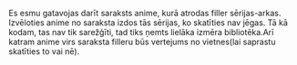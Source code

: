 Es esmu gatavojas darīt saraksts anime, kurā atrodas filler sērijas-arkas. Izvēloties anime no saraksta izdos tās sērijas, ko skatīties nav jēgas. Tā kā kodam, tas nav tik sarežģīti, tad tiks ņemts lielāka izmēra bibliotēka.Arī katram anime virs saraksta filleru būs vertejums no vietnes(lai saprastu skatīties to vai nē).
